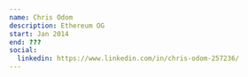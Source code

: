 ```yaml
---
name: Chris Odom
description: Ethereum OG
start: Jan 2014
end: ???
social:
  linkedin: https://www.linkedin.com/in/chris-odom-257236/
---
```


